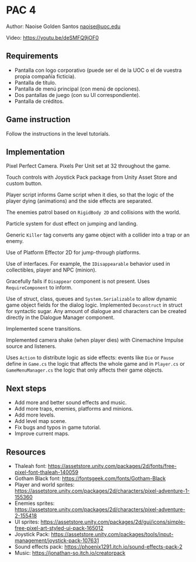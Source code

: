 # PAC 4

Author: Naoise Golden Santos <naoise@uoc.edu>

Video: https://youtu.be/deSMFQ9jOF0

## Requirements

* Pantalla con logo corporativo (puede ser el de la UOC o el de vuestra propia compañía ficticia).
* Pantalla de título.
* Pantalla de menú principal (con menú de opciones).
* Dos pantallas de juego (con su UI correspondiente).
* Pantalla de créditos.

## Game instruction

Follow the instructions in the level tutorials.

## Implementation

Pixel Perfect Camera. Pixels Per Unit set at 32 throughout the game.

Touch controls with Joystick Pack package from Unity Asset Store and custom button.

Player script informs Game script when it dies, so that the logic of the player dying (animations) and the side effects are separated.

The enemies patrol based on `RigidBody 2D` and collisions with the world.

Particle system for dust effect on jumping and landing.

Generic `Killer` tag converts any game object with a collider into a trap or an enemy.

Use of Platform Effector 2D for jump-through platforms.

Use of interfaces. For example, the `IDisappearable` behavior used in collectibles, player and NPC (minion).

Gracefully fails if `Disappear` component is not present. Uses `RequireComponent` to inform.

Use of struct, class, queues and `System.Serializable` to allow dynamic game object fields for the dialog logic. Implemented `Deconstruct` in struct for syntactic sugar. Any amount of dialogue and characters can be created directly in the Dialogue Manager component.

Implemented scene transitions.

Implemented camera shake (when player dies) with Cinemachine Impulse source and listeners.

Uses `Action` to distribute logic as side effects: events like `Die` or `Pause` define in `Game.cs` the logic that affects the whole game and in `Player.cs` or `GameMenuManager.cs` the logic that only affects their game objects.

## Next steps

* Add more and better sound effects and music.
* Add more traps, enemies, platforms and minions.
* Add more levels.
* Add level map scene.
* Fix bugs and typos in game tutorial.
* Improve current maps.

## Resources

* Thaleah font: https://assetstore.unity.com/packages/2d/fonts/free-pixel-font-thaleah-140059
* Gotham Black font: https://fontsgeek.com/fonts/Gotham-Black
* Player and world sprites: https://assetstore.unity.com/packages/2d/characters/pixel-adventure-1-155360
* Enemies sprites: https://assetstore.unity.com/packages/2d/characters/pixel-adventure-2-155418
* UI sprites: https://assetstore.unity.com/packages/2d/gui/icons/simple-free-pixel-art-styled-ui-pack-165012
* Joystick Pack: https://assetstore.unity.com/packages/tools/input-management/joystick-pack-107631
* Sound effects pack: https://phoenix1291.itch.io/sound-effects-pack-2
* Music: https://jonathan-so.itch.io/creatorpack
